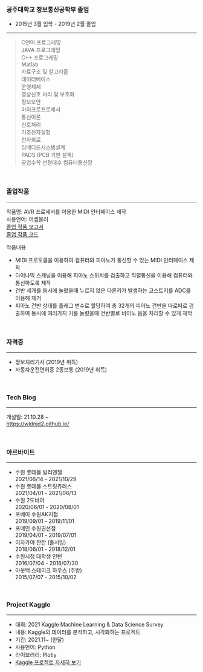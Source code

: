 ### **공주대학교 정보통신공학부 졸업**
- 2015년 3월 입학 - 2019년 2월 졸업
---
> C언어 프로그래밍 <br> 
> JAVA 프로그래밍 <br> 
> C++ 프로그래밍  <br> 
> Matlab  <br> 
> 자료구조 및 알고리즘 <br> 
> 데이터베이스  <br> 
> 운영체제 <br> 
> 영상신호 처리 및 부호화 <br> 
> 정보보안 <br> 
> 마이크로프로세서 <br> 
> 통신이론 <br> 
> 신호처리 <br> 
> 기조전자실험 <br> 
> 전자회로 <br> 
> 임베디드시스템설계 <br> 
> PADS (PCB 기판 설계) <br> 
> 공업수학
> 선형대수
> 컴퓨터통신망
 
<br> 

### **졸업작품**
---
작품명: AVR 프로세서를 이용한 MIDI 인터페이스 제작 <br> 
사용언어: 어셈블러 <br> 
[졸업 작품 보고서](https://github.com/wldnjd2/Project/blob/main/KNUniv/%EC%A1%B8%EC%97%85%EC%9E%91%ED%92%88/%EC%A1%B8%EC%97%85%EC%9E%91%ED%92%88_%EB%B3%B4%EA%B3%A0%EC%84%9C.hwp.pdf)<br>
[졸업 작품 코드](https://github.com/wldnjd2/Project/blob/main/KNUniv/%EC%A1%B8%EC%97%85%EC%9E%91%ED%92%88/%EC%A1%B8%EC%97%85%EC%9E%91%ED%92%88_%EC%B5%9C%EC%A2%85%EC%BD%94%EB%93%9C_%EB%B3%B4%EA%B4%80%EC%9A%A9.txt) <br> 

작품내용 <br> 
- MIDI 프로토콜을 이용하여 컴퓨터와 피아노가 통신할 수 있는 MIDI 인터페이스 제작
- 다이나믹 스캐닝을 이용해 피아노 스위치를 검출하고 직렬통신을 이용해 컴퓨터와 통신하도록 제작
- 건반 세개를 동시에 눌렀을때 누르지 않은 다른키가 발생하는 고스트키를 ADC를 이용해 제거
- 피아노 건반 상태를 플래그 변수로 할당하여 총 32개의 피아노 건반을 따로따로 검출하여 동시에 여러가지 키를
눌렀을때 건반별로 비아노 음을 처리할 수 있게 제작 <br> 

<br> 

### **자격증**
---
- 정보처리기사 (2019년 취득)
- 자동차운전면허증 2종보통 (2019년 취득)

<br> 

### **Tech Blog**
---
개설일: 21.10.28 ~ <br>
https://wldnjd2.github.io/

<br>

### **아르바이트**
---
- 수원 롯데몰 빌리엔젤 <br>
  2021/06/14 - 2021/10/29
- 수원 롯데몰 스트릿츄러스  <br>
  2021/04/01 - 2021/06/13
- 수원 2도비어 <br>
  2020/06/01 - 2020/08/01 
- 포베이 수원AK지점 <br>
  2019/09/01 - 2019/11/01
- 포메인 수원권선점 <br>
  2019/04/01 - 2019/07/01
- 이자카야 잔잔 (홀서빙) <br>
  2018/06/01 - 2018/12/01
- 수원시청 대학생 인턴 <br>
  2016/07/04 - 2016/07/30
- 아웃백 스테이크 하우스 (주방) <br>
  2015/07/07 - 2015/10/02

<br> 

### **Project Kaggle**
---
- 대회: 2021 Kaggle Machine Learning & Data Science Survey <br>
- 내용: Kaggle의 데이터를 분석하고, 시각화하는 프로젝트
- 기간: 2021.11~ (한달)
- 사용언어: Python 
- 라이브러리: Plotly
- [Kaggle 프로젝트 자세히 보기](https://github.com/wldnjd2/Project/tree/main/Project_kaggle)
<br> 
